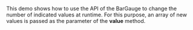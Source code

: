 This demo shows how to&nbsp;use the API of&nbsp;the BarGauge to&nbsp;change the number of&nbsp;indicated values at&nbsp;runtime. For this purpose, an&nbsp;array of&nbsp;new values is&nbsp;passed as&nbsp;the parameter of&nbsp;the **value** method.